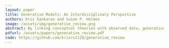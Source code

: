 ```yaml
---
layout: paper
title: Generative Models: An Interdisciplinary Perspective
authors: Kris Sankaran and Susan P. Holmes
image: /assets/img/generative_review.png
abstract: By linking conceptual theories with observed data, generative models can support reasoning in complex situations. They have come to play a central role both within and beyond statistics, providing the basis for power analysis in molecular biology, theory building in particle physics, and resource allocation in epidemiology, for example. We introduce the probabilistic and computational concepts underlying modern generative models and then analyze how they can be used to inform experimental design, iterative model refinement, goodness-of-fit evaluation, and agent-based simulation. We emphasize a modular view of generative mechanisms and discuss how they can be flexibly recombined in new problem contexts. We provide practical illustrations throughout, and code for reproducing all examples is available at https://github.com/krisrs1128/generative review. Finally, we observe how research in generative models is currently split across several islands of activity, and we highlight opportunities lying at disciplinary intersections.
pdfurl: /assets/papers/generative_review.pdf
code: https://github.com/krisrs1128/generative_review
---
```


